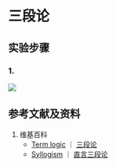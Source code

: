# 三段论

## 实验步骤

### 1. 

![](/images/数系/集合代数/在数理逻辑中的应用/三段论/1a1.jpg)

## 参考文献及资料

1. 维基百科
	- [Term logic](https://en.wikipedia.org/wiki/Term_logic) ｜ [三段论](https://zh.wikipedia.org/wiki/三段論) 
	- [Syllogism](https://en.wikipedia.org/wiki/Syllogism) ｜ [直言三段论](https://zh.wikipedia.org/wiki/直言三段论) 

